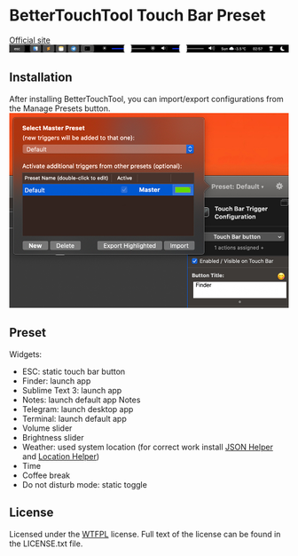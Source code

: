 # BetterTouchTool Touch Bar Preset
[Official site](https://folivora.ai/)
![Screenshot](btt-preset-lulzseq.png?raw=true)

## Installation
After installing BetterTouchTool, you can import/export configurations from the Manage Presets button.
![Screenshot](install.jpg?raw=true)

## Preset
Widgets:
- ESC: static touch bar button
- Finder: launch app
- Sublime Text 3: launch app
- Notes: launch default app Notes
- Telegram: launch desktop app
- Terminal: launch default app
- Volume slider
- Brightness slider
- Weather: used system location (for correct work install [JSON Helper](https://itunes.apple.com/ru/app/json-helper-for-applescript/id453114608?l=en&mt=12) and [Location Helper](https://itunes.apple.com/ru/app/location-helper-for-applescript/id488536386?mt=12)) 
- Time
- Coffee break
- Do not disturb mode: static toggle

## License
Licensed under the [WTFPL](http://www.wtfpl.net/) license.
Full text of the license can be found in the LICENSE.txt file.